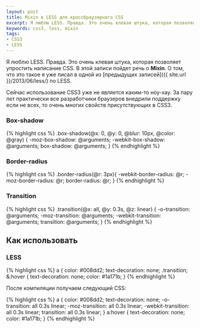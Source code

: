 ```yaml
---
layout: post
title: Mixin в LESS для кроссбраузерного CSS
excerpt: Я люблю LESS. Правда. Это очень клевая штука, которая позволяет упростить написание CSS. В это записи пойдет речь о Mixin.
keywords: css3, less, mixin
tags:
- CSS3
- LESS
---
```


Я люблю LESS. Правда. Это очень клевая штука, которая позволяет упростить написание CSS.
В этой записи пойдет речь о **Mixin**. О том, что это такое я уже писал в одной из [предыдущих записей]({{ site.url }}/2013/06/less/) по LESS.

Сейчас использование CSS3 уже не является каким-то ноу-хау. За пару лет практически все разработчики браузеров внедрили поддержку если не всех, то очень многих свойств присутствующих в CSS3.

### Box-shadow

{% highlight css %}
.box-shadow(@x: 0, @y: 0, @blur: 10px, @color: @gray) {
     -moz-box-shadow: @arguments;
  -webkit-box-shadow: @arguments;
          box-shadow: @arguments;
}
{% endhighlight %}

### Border-radius

{% highlight css %}
.border-radius(@r: 3px){
  -webkit-border-radius: @r;
     -moz-border-radius: @r;
          border-radius: @r;
}
{% endhighlight %}

### Transition

{% highlight css %}
.transition(@x: all, @y: 0.3s, @z: linear) {
       -o-transition: @arguments;
     -moz-transition: @arguments;
  -webkit-transition: @arguments;
          transition: @arguments;
}
{% endhighlight %}

## Как использовать

### LESS
{% highlight css %}
a {
    color: #008dd2;
    text-decoration: none;
    .transition;
    &:hover {
        text-decoration: none;
        color: #1a171b;
    }
{% endhighlight %}

После компиляции получаем следующий CSS:

{% highlight css %}
a {
    color: #008dd2;
    text-decoration: none;
         -o-transition: all 0.3s linear;
       -moz-transition: all 0.3s linear;
    -webkit-transition: all 0.3s linear;
            transition: all 0.3s linear;
}
a:hover {
    text-decoration: none;
    color: #1a171b;
}
{% endhighlight %}